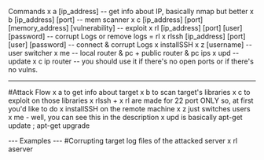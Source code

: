 Commands
x a [ip_address] -- get info about IP, basically nmap but better
x b [ip_address] [port] -- mem scanner
x c [ip_address] [port] [memory_address] [vulnerability] -- exploit
x rl [ip_address] [port] [user] [password] -- corrupt Logs or remove logs = rl
x rlssh [ip_address] [port] [user] [password] -- connect & corrupt Logs
x installSSH
x z [username] -- user switcher
x me -- local router & pc + public router & pc ips
x upd -- update
x c ip router -- you should use it if there's no open ports or if there's no vulns.

---
#Attack Flow
x a to get info about target
x b to scan target's libraries
x c to exploit on those libraries
x rlssh + x rl are made for 22 port ONLY
so, at first you'd like to do x installSSH on the remote machine
x z just switches users
x me - well, you can see this in the description
x upd is basically
apt-get update ; apt-get upgrade

--- Examples ---
#Corrupting target log files of the attacked server
x rl aserver 
